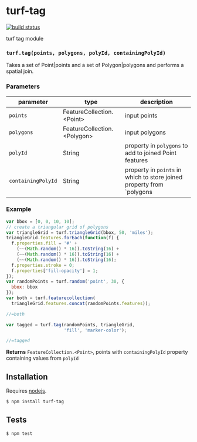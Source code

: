 # turf-tag

[![build status](https://secure.travis-ci.org/Turfjs/turf-tag.png)](http://travis-ci.org/Turfjs/turf-tag)

turf tag module


### `turf.tag(points, polygons, polyId, containingPolyId)`

Takes a set of Point|points and a set of Polygon|polygons and performs a spatial join.


### Parameters

| parameter          | type                           | description                                                           |
| ------------------ | ------------------------------ | --------------------------------------------------------------------- |
| `points`           | FeatureCollection\.\<Point\>   | input points                                                          |
| `polygons`         | FeatureCollection\.\<Polygon\> | input polygons                                                        |
| `polyId`           | String                         | property in `polygons` to add to joined Point features                |
| `containingPolyId` | String                         | property in `points` in which to store joined property from `polygons |


### Example

```js
var bbox = [0, 0, 10, 10];
// create a triangular grid of polygons
var triangleGrid = turf.triangleGrid(bbox, 50, 'miles');
triangleGrid.features.forEach(function(f) {
  f.properties.fill = '#' +
    (~~(Math.random() * 16)).toString(16) +
    (~~(Math.random() * 16)).toString(16) +
    (~~(Math.random() * 16)).toString(16);
  f.properties.stroke = 0;
  f.properties['fill-opacity'] = 1;
});
var randomPoints = turf.random('point', 30, {
  bbox: bbox
});
var both = turf.featurecollection(
  triangleGrid.features.concat(randomPoints.features));

//=both

var tagged = turf.tag(randomPoints, triangleGrid,
                      'fill', 'marker-color');

//=tagged
```


**Returns** `FeatureCollection.<Point>`, points with `containingPolyId` property containing values from `polyId`

## Installation

Requires [nodejs](http://nodejs.org/).

```sh
$ npm install turf-tag
```

## Tests

```sh
$ npm test
```


